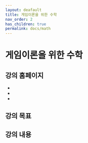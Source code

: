 ```yaml
---
layout: deafault
title: 게임이론을 위한 수학
nav_order: 2
has_children: true
permalink: docs/math
---
```


# 게임이론을 위한 수학

## 강의 홈페이지

-
- 
- 



## 강의 목표



## 강의 내용
